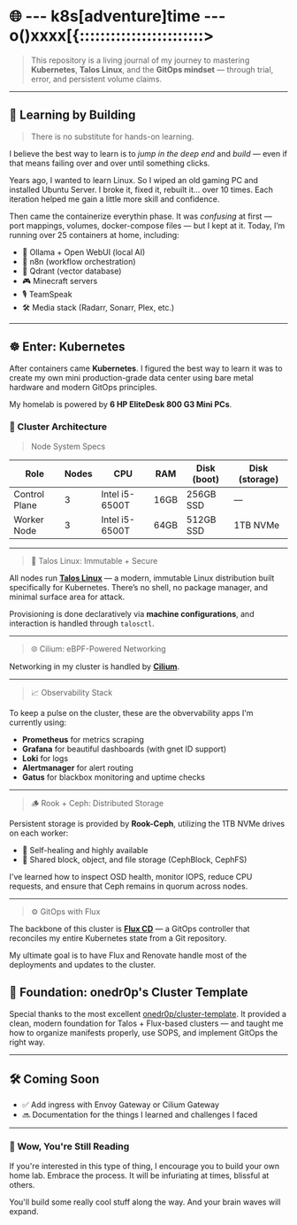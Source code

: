 # 🌐 --- k8s[adventure]time --- o()xxxx[{::::::::::::::::::::::::>

> This repository is a living journal of my journey to mastering **Kubernetes**, **Talos Linux**, and the **GitOps mindset** — through trial, error, and persistent volume claims.

---

## 🧠 Learning by Building
> There is no substitute for hands-on learning.

I believe the best way to learn is to *jump in the deep end* and *build* — even if that means failing over and over until something clicks.

Years ago, I wanted to learn Linux. So I wiped an old gaming PC and installed Ubuntu Server. I broke it, fixed it, rebuilt it… over 10 times. Each iteration helped me gain a little more skill and confidence.

Then came the containerize everythin phase. It was *confusing* at first — port mappings, volumes, docker-compose files — but I kept at it. Today, I’m running over 25 containers at home, including:

- 🔮 Ollama + Open WebUI (local AI)
- 🔁 n8n (workflow orchestration)
- 🧠 Qdrant (vector database)
- 🎮 Minecraft servers
- 🎙️ TeamSpeak
- 🛠️ Media stack (Radarr, Sonarr, Plex, etc.)

---

## ☸️ Enter: Kubernetes

After containers came **Kubernetes**. I figured the best way to learn it was to create my own mini production-grade data center using bare metal hardware and modern GitOps principles.

My homelab is powered by **6 HP EliteDesk 800 G3 Mini PCs**.

### 🧱 Cluster Architecture
>Node System Specs

| Role           | Nodes | CPU                | RAM   | Disk (boot) | Disk (storage) |
|----------------|-------|--------------------|-------|-------------|----------------|
| Control Plane  | 3     | Intel i5-6500T     | 16GB  | 256GB SSD   | —              |
| Worker Node    | 3     | Intel i5-6500T     | 64GB  | 512GB SSD   | 1TB NVMe       |

---

>🐧 Talos Linux: Immutable + Secure

All nodes run **[Talos Linux](https://www.talos.dev/)** — a modern, immutable Linux distribution built specifically for Kubernetes. There’s no shell, no package manager, and minimal surface area for attack.

Provisioning is done declaratively via **machine configurations**, and interaction is handled through `talosctl`.

---

>🌐 Cilium: eBPF-Powered Networking

Networking in my cluster is handled by **[Cilium](https://cilium.io/)**.

---

>📈 Observability Stack

To keep a pulse on the cluster, these are the obvervability apps I'm currently using:

- **Prometheus** for metrics scraping
- **Grafana** for beautiful dashboards (with gnet ID support)
- **Loki** for logs
- **Alertmanager** for alert routing
- **Gatus** for blackbox monitoring and uptime checks

---

>🪵 Rook + Ceph: Distributed Storage

Persistent storage is provided by **Rook-Ceph**, utilizing the 1TB NVMe drives on each worker:

- 🧠 Self-healing and highly available
- 💾 Shared block, object, and file storage (CephBlock, CephFS)

I've learned how to inspect OSD health, monitor IOPS, reduce CPU requests, and ensure that Ceph remains in quorum across nodes.

---

>⚙️ GitOps with Flux

The backbone of this cluster is **[Flux CD](https://fluxcd.io/)** — a GitOps controller that reconciles my entire Kubernetes state from a Git repository.

My ultimate goal is to have Flux and Renovate handle most of the deployments and updates to the cluster.


## 📌 Foundation: onedr0p's Cluster Template

Special thanks to the most excellent [onedr0p/cluster-template](https://github.com/onedr0p/cluster-template). It provided a clean, modern foundation for Talos + Flux-based clusters — and taught me how to organize manifests properly, use SOPS, and implement GitOps the right way.

---

## 🛠️ Coming Soon

- ✅ Add ingress with Envoy Gateway or Cilium Gateway
- 🔜 Documentation for the things I learned and challenges I faced

---
### 🤯 Wow, You're Still Reading
If you're interested in this type of thing, I encourage you to build your own home lab. Embrace the process. It will be infuriating at times, blissful at others.

You'll build some really cool stuff along the way. And your brain waves will expand.